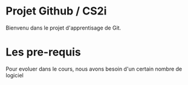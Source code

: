 # Projet Github / CS2i
Bienvenu dans le projet d'apprentisage de Git.

# Les pre-requis
Pour evoluer dans le cours, nous avons besoin d'un certain nombre de logiciel
